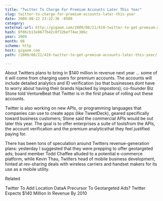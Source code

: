 ```yaml
---
title: "Twitter To Charge For Premium Accounts Later This Year"
slug: twitter-to-charge-for-premium-accounts-later-this-year
date: 2009-08-22 23:22:36 -0500
category: 
external-url: http://gigaom.com/2009/08/21/419-twitter-to-get-premium-accounts-later-this-year/
hash: 0f06cb13e8677b42c8f32bef74ac386c
year: 2009
month: 08
scheme: http
host: gigaom.com
path: /2009/08/21/419-twitter-to-get-premium-accounts-later-this-year/

---
```


About Twitters plans to bring in $140 million in revenue next year ... some of it will come from charging users for premium accounts. The accounts will include detailed analytics and ID verification (so that businesses dont have to worry about having their brands hijacked by impostors); co-founder Biz Stone told VentureBeat that Twitter is in the first phase of rolling out these accounts. 


Twitter is also working on new APIs, or programming languages that companies can use to create apps (like TweetDeck), geared specifically toward business customers; Stone said the commercial APIs would be out later this year. The goal is to offer enterprises a suite of toolsfrom the APIs, the account verification and the premium analyticsthat they feel justified paying for. 

There has been tons of speculation around Twitters revenue-generation plans: yesterday I suggested that they were prepping to offer geotargeted ads; board member Todd Chaffee alluded to a potential e-commerce platform, while Kevin Thau, Twitters head of mobile business development, hinted at rev-sharing deals with wireless carriers and handset makers for its use as a mobile utility.


Related


Twitter To Add Location DataA Precursor To Geotargeted Ads?
Twitter Expects $140 Million In Revenue By 2010
